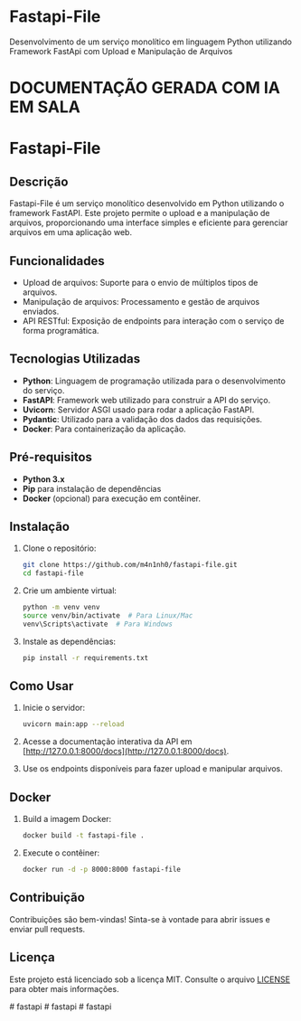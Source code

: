 # Fastapi-File
Desenvolvimento de um serviço monolítico em linguagem Python utilizando Framework FastApi com Upload e Manipulação de Arquivos

# DOCUMENTAÇÃO GERADA COM IA EM SALA

# Fastapi-File

## Descrição

Fastapi-File é um serviço monolítico desenvolvido em Python utilizando o framework FastAPI. Este projeto permite o upload e a manipulação de arquivos, proporcionando uma interface simples e eficiente para gerenciar arquivos em uma aplicação web.

## Funcionalidades

- Upload de arquivos: Suporte para o envio de múltiplos tipos de arquivos.
- Manipulação de arquivos: Processamento e gestão de arquivos enviados.
- API RESTful: Exposição de endpoints para interação com o serviço de forma programática.

## Tecnologias Utilizadas

- **Python**: Linguagem de programação utilizada para o desenvolvimento do serviço.
- **FastAPI**: Framework web utilizado para construir a API do serviço.
- **Uvicorn**: Servidor ASGI usado para rodar a aplicação FastAPI.
- **Pydantic**: Utilizado para a validação dos dados das requisições.
- **Docker**: Para containerização da aplicação.

## Pré-requisitos
- **Python 3.x**
- **Pip** para instalação de dependências
- **Docker** (opcional) para execução em contêiner.

## Instalação

1. Clone o repositório:

    ```bash
    git clone https://github.com/m4n1nh0/fastapi-file.git
    cd fastapi-file
    ```

2. Crie um ambiente virtual:
    ```bash
    python -m venv venv
    source venv/bin/activate  # Para Linux/Mac
    venv\Scripts\activate  # Para Windows
    ```

3. Instale as dependências:

    ```bash
    pip install -r requirements.txt
    ```

## Como Usar

1. Inicie o servidor:

    ```bash
    uvicorn main:app --reload
    ```

2. Acesse a documentação interativa da API em [http://127.0.0.1:8000/docs](http://127.0.0.1:8000/docs).

3. Use os endpoints disponíveis para fazer upload e manipular arquivos.

## Docker
1. Build a imagem Docker:
    ```bash
    docker build -t fastapi-file .
    ```

2. Execute o contêiner:
    ```bash
    docker run -d -p 8000:8000 fastapi-file
    ```

## Contribuição

Contribuições são bem-vindas! Sinta-se à vontade para abrir issues e enviar pull requests.

## Licença

Este projeto está licenciado sob a licença MIT. Consulte o arquivo [LICENSE](LICENSE) para obter mais informações.

#   f a s t a p i  
 #   f a s t a p i  
 #   f a s t a p i  
 